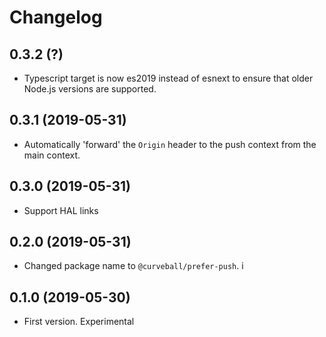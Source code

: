 Changelog
=========

0.3.2 (?)
------------------

* Typescript target is now es2019 instead of esnext to ensure that older Node.js versions are supported.


0.3.1 (2019-05-31)
------------------

* Automatically 'forward' the `Origin` header to the push context from the
  main context.


0.3.0 (2019-05-31)
------------------

* Support HAL links


0.2.0 (2019-05-31)
-----------------

* Changed package name to `@curveball/prefer-push`.
i

0.1.0 (2019-05-30)
------------------

* First version. Experimental
